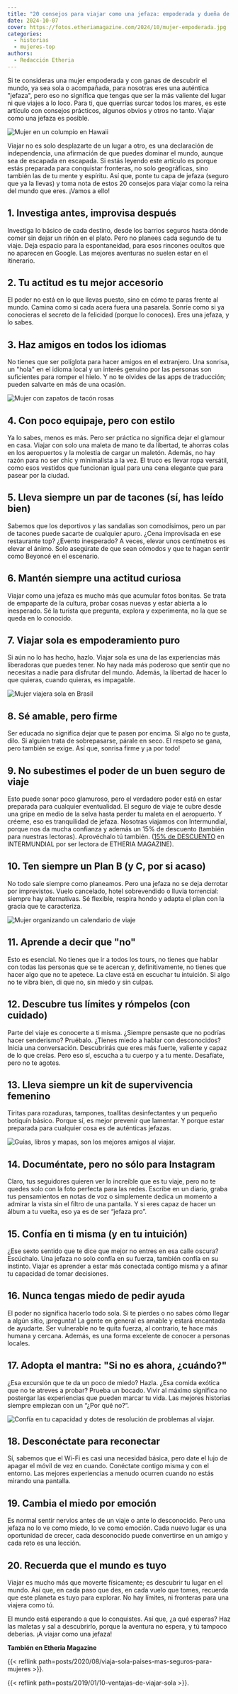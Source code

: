 ```yaml
---
title: "20 consejos para viajar como una jefaza: empoderada y dueña de tus aventuras"
date: 2024-10-07
cover: https://fotos.etheriamagazine.com/2024/10/mujer-empoderada.jpg
categories: 
  - historias
  - mujeres-top
authors: 
  - Redacción Etheria
---
```


Si te consideras una mujer empoderada y con ganas de descubrir el mundo, ya sea sola o 
acompañada, para nosotras eres una auténtica "jefaza", pero eso no significa que tengas 
que ser la más valiente del lugar ni que viajes a lo loco. Para ti, que querrías surcar 
todos los mares, es este artículo con consejos prácticos, algunos obvios y otros no 
tanto. Viajar como una jefaza es posible. 

![Mujer en un columpio en Hawaii](https://fotos.etheriamagazine.com/2024/10/mujer-hawaii.jpg "Es hora de cumplir tus sueños. © Unsplash/ Kalen Emsley")

Viajar no es solo desplazarte de un lugar a otro, es una declaración de independencia, 
una afirmación de que puedes dominar el mundo, aunque sea de escapada en escapada. Si 
estás leyendo este artículo es porque estás preparada para conquistar fronteras, no solo 
geográficas, sino también las de tu mente y espíritu. Así que, ponte tu capa de jefaza 
(seguro que ya la llevas) y toma nota de estos 20 consejos para viajar como la reina del 
mundo que eres. ¡Vamos a ello! 

## 1\. Investiga antes, improvisa después

Investiga lo básico de cada destino, desde los barrios seguros hasta dónde comer sin 
dejar un riñón en el plato. Pero no planees cada segundo de tu viaje. Deja espacio para 
la espontaneidad, para esos rincones ocultos que no aparecen en Google. Las mejores 
aventuras no suelen estar en el itinerario. 

## 2\. Tu actitud es tu mejor accesorio

El poder no está en lo que llevas puesto, sino en cómo te paras frente al mundo. Camina 
como si cada acera fuera una pasarela. Sonríe como si ya conocieras el secreto de la 
felicidad (porque lo conoces). Eres una jefaza, y lo sabes. 

## 3\. Haz amigos en todos los idiomas

No tienes que ser políglota para hacer amigos en el extranjero. Una sonrisa, un "hola" 
en el idioma local y un interés genuino por las personas son suficientes para romper el 
hielo. Y no te olvides de las apps de traducción; pueden salvarte en más de una ocasión. 

![Mujer con zapatos de tacón rosas](https://fotos.etheriamagazine.com/2024/10/mujer-empoderada.jpg "Hacer bien la maleta es de jefazas. © CoWomen/ Unsplash")

## 4\. Con poco equipaje, pero con estilo

Ya lo sabes, menos es más. Pero ser práctica no significa dejar el glamour en casa. 
Viajar con solo una maleta de mano te da libertad, te ahorras colas en los aeropuertos y 
la molestia de cargar un maletón. Además, no hay razón para no ser chic y minimalista a 
la vez. El truco es llevar ropa versátil, como esos vestidos que funcionan igual para 
una cena elegante que para pasear por la ciudad. 

## 5\. Lleva siempre un par de tacones (sí, has leído bien)

Sabemos que los deportivos y las sandalias son comodísimos, pero un par de tacones puede 
sacarte de cualquier apuro. ¿Cena improvisada en ese restaurante top? ¿Evento 
inesperado? A veces, elevar unos centímetros es elevar el ánimo. Solo asegúrate de que 
sean cómodos y que te hagan sentir como Beyoncé en el escenario. 

## 6\. Mantén siempre una actitud curiosa

Viajar como una jefaza es mucho más que acumular fotos bonitas. Se trata de empaparte de 
la cultura, probar cosas nuevas y estar abierta a lo inesperado. Sé la turista que 
pregunta, explora y experimenta, no la que se queda en lo conocido. 

## 7\. Viajar sola es empoderamiento puro

Si aún no lo has hecho, hazlo. Viajar sola es una de las experiencias más liberadoras 
que puedes tener. No hay nada más poderoso que sentir que no necesitas a nadie para 
disfrutar del mundo. Además, la libertad de hacer lo que quieras, cuando quieras, es 
impagable. 

![Mujer viajera sola en Brasil](https://fotos.etheriamagazine.com/2024/10/viajar-sola-brasil.jpg "Viajar sola, una experiencia liberadora. © Guilherme Stecanella / Unsplash")

## 8\. Sé amable, pero firme

Ser educada no significa dejar que te pasen por encima. Si algo no te gusta, dilo. Si 
alguien trata de sobrepasarse, párale en seco. El respeto se gana, pero también se 
exige. Así que, sonrisa firme y ¡a por todo! 

## 9\. No subestimes el poder de un buen seguro de viaje

Esto puede sonar poco glamuroso, pero el verdadero poder está en estar preparada para 
cualquier eventualidad. El seguro de viaje te cubre desde una gripe en medio de la selva 
hasta perder tu maleta en el aeropuerto. Y créeme, eso es tranquilidad de jefaza. 
Nosotras viajamos con Intermundial, porque nos da mucha confianza y además un 15% de 
descuento (también para nuestras lectoras). Aprovéchalo tú también. ([15% de 
DESCUENTO](https://clk.tradedoubler.com/click?p=281568&a=3132464&url=https%3A%2F%2Fwww.intermundial.es%2Fafiliados%2Fseguros-de-viaje-recomendado%3Ftduid%3Da2505c6202eb9ec08ada064bcce8aa48%26utm_source%3DTradedoubler%26utm_medium%3D1%26utm_campaign%3DGeneral%26utm_content%3D3132464%26utm_term%3D3132464) 
en INTERMUNDIAL por ser lectora de ETHERIA MAGAZINE). 

## 10\. Ten siempre un Plan B (y C, por si acaso)

No todo sale siempre como planeamos. Pero una jefaza no se deja derrotar por 
imprevistos. Vuelo cancelado, hotel sobrevendido o lluvia torrencial: siempre hay 
alternativas. Sé flexible, respira hondo y adapta el plan con la gracia que te 
caracteriza. 

![Mujer organizando un calendario de viaje](https://fotos.etheriamagazine.com/2024/10/mujer-viaje-organizacion.jpg "Una buena organización es primordial al viajar. © Cowomen/Unsplash")

## 11\. Aprende a decir que "no"

Esto es esencial. No tienes que ir a todos los tours, no tienes que hablar con todas las 
personas que se te acercan y, definitivamente, no tienes que hacer algo que no te 
apetece. La clave está en escuchar tu intuición. Si algo no te vibra bien, di que no, 
sin miedo y sin culpas. 

## 12\. Descubre tus límites y rómpelos (con cuidado)

Parte del viaje es conocerte a ti misma. ¿Siempre pensaste que no podrías hacer 
senderismo? Pruébalo. ¿Tienes miedo a hablar con desconocidos? Inicia una conversación. 
Descubrirás que eres más fuerte, valiente y capaz de lo que creías. Pero eso sí, escucha 
a tu cuerpo y a tu mente. Desafíate, pero no te agotes. 

## 13\. Lleva siempre un kit de supervivencia femenino

Tiritas para rozaduras, tampones, toallitas desinfectantes y un pequeño botiquín básico. 
Porque sí, es mejor prevenir que lamentar. Y porque estar preparada para cualquier cosa 
es de auténticas jefazas. 

![Guías, libros y mapas, son los mejores amigos al viajar.](https://fotos.etheriamagazine.com/2024/10/mujer-documentacion-libros.jpg "Guías, libros y mapas, son los mejores amigos al viajar. © Oxana V.")

## 14\. Documéntate, pero no sólo para Instagram

Claro, tus seguidores quieren ver lo increíble que es tu viaje, pero no te quedes solo 
con la foto perfecta para las redes. Escribe en un diario, graba tus pensamientos en 
notas de voz o simplemente dedica un momento a admirar la vista sin el filtro de una 
pantalla. Y si eres capaz de hacer un álbum a tu vuelta, eso ya es de ser “jefaza pro”. 

## 15\. Confía en ti misma (y en tu intuición)

¿Ese sexto sentido que te dice que mejor no entres en esa calle oscura? Escúchalo. Una 
jefaza no solo confía en su fuerza, también confía en su instinto. Viajar es aprender a 
estar más conectada contigo misma y a afinar tu capacidad de tomar decisiones. 

## 16\. Nunca tengas miedo de pedir ayuda

El poder no significa hacerlo todo sola. Si te pierdes o no sabes cómo llegar a algún 
sitio, ¡pregunta! La gente en general es amable y estará encantada de ayudarte. Ser 
vulnerable no te quita fuerza, al contrario, te hace más humana y cercana. Además, es 
una forma excelente de conocer a personas locales. 

## 17\. Adopta el mantra: "Si no es ahora, ¿cuándo?"

¿Esa excursión que te da un poco de miedo? Hazla. ¿Esa comida exótica que no te atreves 
a probar? Prueba un bocado. Vivir al máximo significa no postergar las experiencias que 
pueden marcar tu vida. Las mejores historias siempre empiezan con un “¿Por qué no?”. 

![Confía en tu capacidad y dotes de resolución de problemas al viajar.](https://fotos.etheriamagazine.com/2024/10/mujeres-empoderamiento.jpg "Confía en tu capacidad y dotes de resolución de problemas al viajar. © Cowomen/ Unsplash")

## 18\. Desconéctate para reconectar

Sí, sabemos que el Wi-Fi es casi una necesidad básica, pero date el lujo de apagar el 
móvil de vez en cuando. Conéctate contigo misma y con el entorno. Las mejores 
experiencias a menudo ocurren cuando no estás mirando una pantalla. 

## 19\. Cambia el miedo por emoción

Es normal sentir nervios antes de un viaje o ante lo desconocido. Pero una jefaza no lo 
ve como miedo, lo ve como emoción. Cada nuevo lugar es una oportunidad de crecer, cada 
desconocido puede convertirse en un amigo y cada reto es una lección. 

## 20\. Recuerda que el mundo es tuyo

Viajar es mucho más que moverte físicamente; es descubrir tu lugar en el mundo. Así que, 
en cada paso que des, en cada vuelo que tomes, recuerda que este planeta es tuyo para 
explorar. No hay límites, ni fronteras para una viajera como tú. 

El mundo está esperando a que lo conquistes. Así que, ¿a qué esperas? Haz las maletas y 
sal a descubrirlo, porque la aventura no espera, y tú tampoco deberías. ¡A viajar como 
una jefaza! 

**También en Etheria Magazine** 

{{< reflink path=posts/2020/08/viaja-sola-paises-mas-seguros-para-mujeres >}}. 

{{< reflink path=posts/2019/01/10-ventajas-de-viajar-sola >}}.

